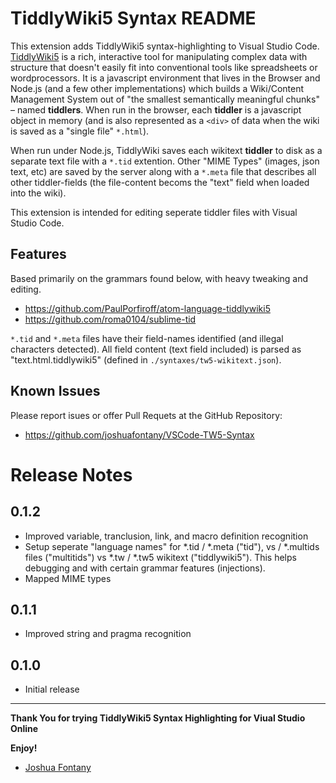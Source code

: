 # TiddlyWiki5 Syntax README

This extension adds TiddlyWiki5 syntax-highlighting to Visual Studio Code. [TiddlyWiki5](http://tiddlywiki.com) is a rich, interactive tool for manipulating complex data with structure that doesn't easily fit into conventional tools like spreadsheets or wordprocessors. It is a javascript environment that lives in the Browser and Node.js (and a few other implementations) which builds a Wiki/Content Management System out of "the smallest semantically meaningful chunks" – named **tiddlers**. When run in the browser, each **tiddler** is a javascript object in memory (and is also represented as a `<div>` of data when the wiki is saved as a "single file" `*.html`).

When run under Node.js, TiddlyWiki saves each wikitext **tiddler** to disk as a separate text file with a `*.tid` extention. Other "MIME Types" (images, json text, etc) are saved by the server along with a `*.meta` file that describes all other tiddler-fields (the file-content becoms the "text" field when loaded into the wiki).

This extension is intended for editing seperate tiddler files with Visual Studio Code.

## Features

Based primarily on the grammars found below, with heavy tweaking and editing.

* https://github.com/PaulPorfiroff/atom-language-tiddlywiki5
* https://github.com/roma0104/sublime-tid

`*.tid` and `*.meta` files have their field-names identified (and illegal characters detected). All field content (text field included) is parsed as "text.html.tiddlywiki5" (defined in `./syntaxes/tw5-wikitext.json`).

## Known Issues

Please report isues or offer Pull Requets at the GitHub Repository:

* https://github.com/joshuafontany/VSCode-TW5-Syntax

# Release Notes

## 0.1.2

- Improved variable, tranclusion, link, and macro definition recognition
- Setup seperate "language names" for *.tid / *.meta ("tid"), vs  / *.multids files ("multitids") vs *.tw / *.tw5 wikitext ("tiddlywiki5"). This helps debugging and with certain grammar features (injections).
- Mapped MIME types

## 0.1.1

- Improved string and pragma recognition

## 0.1.0

- Initial release

-----------------------------------------------------------------------------------------------------------

**Thank You for trying TiddlyWiki5 Syntax Highlighting for Viual Studio Online**

**Enjoy!**

* [Joshua Fontany](https://paypal.me/JoshuaFontany)